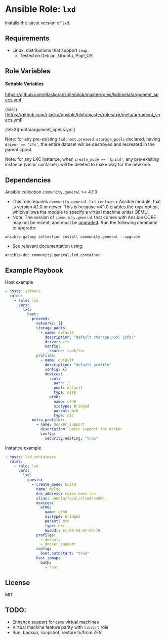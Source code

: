 # Ansible Role: `lxd`

Installs the latest version of `lxd`.

## Requirements

- Linux: distributions that support `snap`
	- Tested on Debian, Ubuntu, Pop!_OS

## Role Variables

#### Settable Variables
https://github.com/rjlasko/ansible/blob/master/roles/lxd/meta/argument_specs.yml

(link1)[https://github.com/rjlasko/ansible/blob/master/roles/lxd/meta/argument_specs.yml]

(link2)[meta/argument_specs.yml]

Note: for any pre-existing `lxd.host.preseed.storage_pools` declared, having `driver == 'zfs'`, the entire dataset will be destroyed and recreated in the parent zpool.

Note: for any LXC instance, when `create_mode == 'build'`, any pre-existing instance (vm or container) will be deleted to make way for the new one.

## Dependencies
Ansible collection `community.general` >= 4.1.0

- This role requires `community.general.lxd_container` Ansible module, that is version [4.1.0](https://github.com/ansible-collections/community.general/blob/4.1.0/plugins/modules/cloud/lxd/lxd_container.py#L109) or newer.  This is because v4.1.0 enables the `type` option, which allows the module to specify a virtual machine under QEMU.
- Note: The version of `community.general` that comes with Ansible CORE may not be recent, and must be [upgraded](https://github.com/ansible-collections/community.general#using-this-collection). Run the following command to upgrade:
```
ansible-galaxy collection install community.general --upgrade
```
- See relevant documentation using:
```
ansible-doc community.general.lxd_container
```

## Example Playbook
Host example
```yaml
- hosts: servers
  roles:
    - role: lxd
      vars:
        lxd:
          host:
            preseed:
              networks: []
              storage_pools:
                - name: default
                  description: "default storage pool (zfs)"
                  driver: zfs
                  config:
                    source: tank/lxc
              profiles:
                - name: default
                  description: "default profile"
                  config: {}
                  devices:
                    root:
                      path: /
                      pool: default
                      type: disk
                    eth0:
                      name: eth0
                      nictype: bridged
                      parent: br0
                      type: nic
            extra_profiles:
              - name: docker_support
                description: basic support for docker
                config:
                  security.nesting: "true"
```

Instance example
```yaml
- hosts: lxd_containers
  roles:
    - role: lxd
      vars:
        lxd:
          guests:
            - create_mode: build
              name: mylxc
              dns_address: mylxc.home.lan
              alias: ubuntu/focal/cloud/amd64
              devices:
                eth0:
                  name: eth0
                  nictype: bridged
                  parent: br0
                  type: nic
                  hwaddr: F1-09-CE-07-C0-70
              profiles:
                - default
                - docker_support
              config:
                boot.autostart: "true"
              host_idmap:
                both:
                  - root
```

## License

MIT

## TODO:
* Enhance support for `qemu` virtual machines
* Virtual machine feature parity with `libvirt` role
* Run, backup, snapshot, restore to/from ZFS
